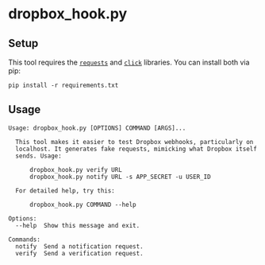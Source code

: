 # dropbox_hook.py

## Setup

This tool requires the [`requests`](http://docs.python-requests.org/en/latest/) and [`click`](http://click.pocoo.org/) libraries. You can install both via pip:

    pip install -r requirements.txt

## Usage

    Usage: dropbox_hook.py [OPTIONS] COMMAND [ARGS]...
    
      This tool makes it easier to test Dropbox webhooks, particularly on
      localhost. It generates fake requests, mimicking what Dropbox itself
      sends. Usage:
    
          dropbox_hook.py verify URL
          dropbox_hook.py notify URL -s APP_SECRET -u USER_ID
    
      For detailed help, try this:
    
          dropbox_hook.py COMMAND --help
    
    Options:
      --help  Show this message and exit.
    
    Commands:
      notify  Send a notification request.
      verify  Send a verification request.
